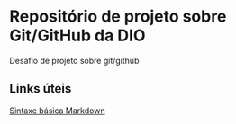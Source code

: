 # Repositório de projeto sobre Git/GitHub da DIO
Desafio de projeto sobre git/github

## Links úteis
[Sintaxe básica Markdown](https://www.markdownguide.org/basic-syntax)
